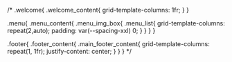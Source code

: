 /* .welcome{
    .welcome_content{
        grid-template-columns: 1fr;
    }
}

.menu{
    .menu_content{
        .menu_img_box{
            .menu_list{
            grid-template-columns: repeat(2,auto);
                padding: var(--spacing-xxl) 0;
            }
        }
    }
}

.footer{
    .footer_content{
        .main_footer_content{
            grid-template-columns: repeat(1, 1fr);
            justify-content: center;
        }
    }
} */